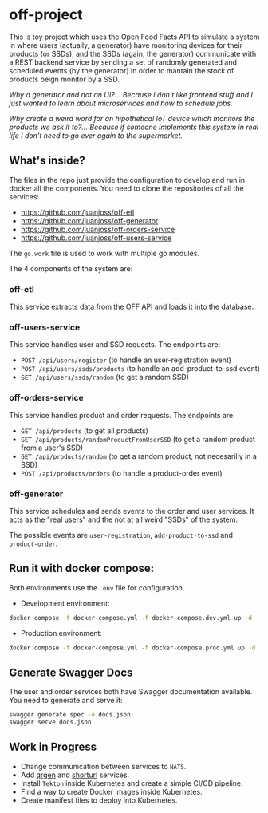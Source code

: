 # off-project

This is toy project which uses the Open Food Facts API to simulate a system in where users (actually, a generator) have monitoring devices for their products (or SSDs), and the SSDs (again, the generator) communicate with a REST backend service by sending a set of randomly generated and scheduled events (by the generator) in order to mantain the stock of products beign monitor by a SSD.

_Why a generator and not an UI?... Because I don't like frontend stuff and I just wanted to learn about microservices and how to schedule jobs._

_Why create a weird word for an hipothetical IoT device which monitors the products we ask it to?... Because if someone implements this system in real life I don't need to go ever again to the supermarket._

## What's inside?

The files in the repo just provide the configuration to develop and run in docker all the components. You need to clone the repositories of all the services:

- https://github.com/juanjoss/off-etl
- https://github.com/juanjoss/off-generator
- https://github.com/juanjoss/off-orders-service
- https://github.com/juanjoss/off-users-service

The `go.work` file is used to work with multiple go modules.

The 4 components of the system are:

### off-etl

This service extracts data from the OFF API and loads it into the database.

### off-users-service

This service handles user and SSD requests. The endpoints are:

- `POST /api/users/register` (to handle an user-registration event)
- `POST /api/users/ssds/products` (to handle an add-product-to-ssd event)
- `GET /api/users/ssds/random` (to get a random SSD)

### off-orders-service

This service handles product and order requests. The endpoints are:

- `GET /api/products` (to get all products)
- `GET /api/products/randomProductFromUserSSD` (to get a random product from a user's SSD)
- `GET /api/products/random` (to get a random product, not necesarilly in a SSD)
- `POST /api/products/orders` (to handle a product-order event)

### off-generator

This service schedules and sends events to the order and user services. It acts as the "real users" and the not at all weird "SSDs" of the system.

The possible events are `user-registration`, `add-product-to-ssd` and `product-order`.

## Run it with docker compose:

Both environments use the `.env` file for configuration.

- Development environment:

```bash
docker compose -f docker-compose.yml -f docker-compose.dev.yml up -d
```

- Production environment:

```bash
docker compose -f docker-compose.yml -f docker-compose.prod.yml up -d
```

## Generate Swagger Docs

The user and order services both have Swagger documentation available. You need to generate and serve it:

```bash
swagger generate spec -o docs.json
swagger serve docs.json
```

## Work in Progress

- Change communication between services to `NATS`.
- Add [qrgen](https://github.com/juanjoss/qrgen) and [shorturl](https://github.com/juanjoss/shorturl) services.
- Install `Tekton` inside Kubernetes and create a simple CI/CD pipeline.
- Find a way to create Docker images inside Kubernetes.
- Create manifest files to deploy into Kubernetes.